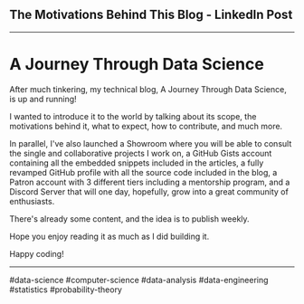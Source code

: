 <article class="first">
  <div class="title">
    <h1>The Motivations Behind This Blog - LinkedIn Post</h1>
  </div>
</article>

---

# A Journey Through Data Science

After much tinkering, my technical blog, A Journey Through Data Science, is up and running!

I wanted to introduce it to the world by talking about its scope, the motivations behind it, what to expect, how to contribute, and much more.

In parallel, I've also launched a Showroom where you will be able to consult the single and collaborative projects I work on, a GitHub Gists account containing all the embedded snippets included in the articles, a fully revamped GitHub profile with all the source code included in the blog, a Patron account with 3 different tiers including a mentorship program, and a Discord Server that will one day, hopefully, grow into a great community of enthusiasts.

There's already some content, and the idea is to publish weekly.

Hope you enjoy reading it as much as I did building it.

Happy coding!

---

#data-science #computer-science #data-analysis #data-engineering #statistics #probability-theory 